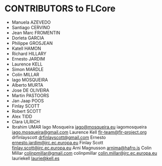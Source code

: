 # CONTRIBUTORS to FLCore

- Manuela AZEVEDO
- Santiago CERVINO
- Jean Marc FROMENTIN
- Dorleta GARCIA
- Philippe GROSJEAN
- Katell HAMON
- Richard HILLARY
- Ernesto JARDIM
- Laurence KELL
- Simon MARDLE
- Colin MILLAR
- Iago MOSQUEIRA
- Alberto MURTA
- Jose DE OLIVEIRA
- Martin PASTOORS
- Jan Jaap POOS
- Finlay SCOTT
- Robert SCOTT
- Alex TIDD
- Clara ULRICH
- Ibrahim UMAR
Iago Mosqueira <iago@mosqueira.eu>
iagomosqueira <iago.mosqueira@gmail.com>
Laurence Kell <flr-team@flr-project.org>
drfinlayscott <drfinlayscott@gmail.com>
Ernesto <ernesto.jardim@jrc.ec.europa.eu>
Finlay Scott <finlay.scott@jrc.ec.europa.eu>
Arni Magnusson <arnima@hafro.is>
Colin Millar <colinpmillar@gmail.com>
colinpmillar <colin.millar@jrc.ec.europa.eu>
lauriekell <laurie@kell.es>
